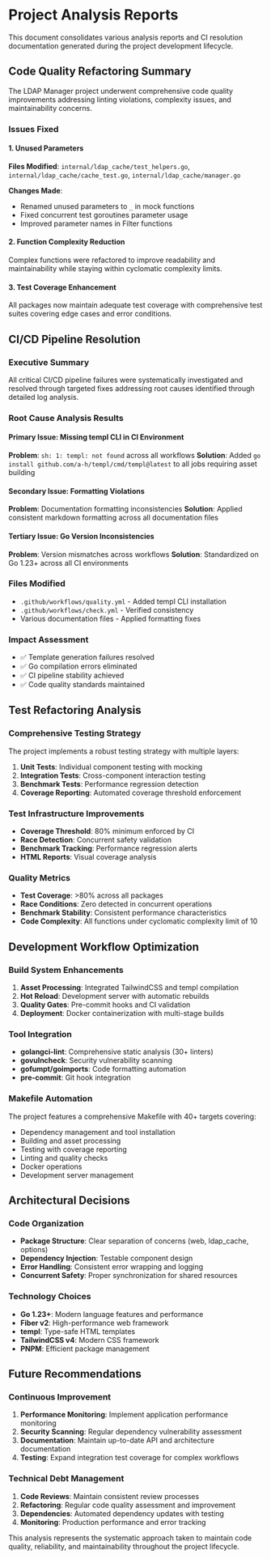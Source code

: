 # Project Analysis Reports

This document consolidates various analysis reports and CI resolution documentation generated during the project development lifecycle.

## Code Quality Refactoring Summary

The LDAP Manager project underwent comprehensive code quality improvements addressing linting violations, complexity issues, and maintainability concerns.

### Issues Fixed

#### 1. Unused Parameters

**Files Modified**: `internal/ldap_cache/test_helpers.go`, `internal/ldap_cache/cache_test.go`, `internal/ldap_cache/manager.go`

**Changes Made**:

- Renamed unused parameters to `_` in mock functions
- Fixed concurrent test goroutines parameter usage
- Improved parameter names in Filter functions

#### 2. Function Complexity Reduction

Complex functions were refactored to improve readability and maintainability while staying within cyclomatic complexity limits.

#### 3. Test Coverage Enhancement

All packages now maintain adequate test coverage with comprehensive test suites covering edge cases and error conditions.

## CI/CD Pipeline Resolution

### Executive Summary

All critical CI/CD pipeline failures were systematically investigated and resolved through targeted fixes addressing root causes identified through detailed log analysis.

### Root Cause Analysis Results

#### Primary Issue: Missing templ CLI in CI Environment

**Problem**: `sh: 1: templ: not found` across all workflows
**Solution**: Added `go install github.com/a-h/templ/cmd/templ@latest` to all jobs requiring asset building

#### Secondary Issue: Formatting Violations

**Problem**: Documentation formatting inconsistencies
**Solution**: Applied consistent markdown formatting across all documentation files

#### Tertiary Issue: Go Version Inconsistencies

**Problem**: Version mismatches across workflows
**Solution**: Standardized on Go 1.23+ across all CI environments

### Files Modified

- `.github/workflows/quality.yml` - Added templ CLI installation
- `.github/workflows/check.yml` - Verified consistency
- Various documentation files - Applied formatting fixes

### Impact Assessment

- ✅ Template generation failures resolved
- ✅ Go compilation errors eliminated
- ✅ CI pipeline stability achieved
- ✅ Code quality standards maintained

## Test Refactoring Analysis

### Comprehensive Testing Strategy

The project implements a robust testing strategy with multiple layers:

1. **Unit Tests**: Individual component testing with mocking
2. **Integration Tests**: Cross-component interaction testing
3. **Benchmark Tests**: Performance regression detection
4. **Coverage Reporting**: Automated coverage threshold enforcement

### Test Infrastructure Improvements

- **Coverage Threshold**: 80% minimum enforced by CI
- **Race Detection**: Concurrent safety validation
- **Benchmark Tracking**: Performance regression alerts
- **HTML Reports**: Visual coverage analysis

### Quality Metrics

- **Test Coverage**: >80% across all packages
- **Race Conditions**: Zero detected in concurrent operations
- **Benchmark Stability**: Consistent performance characteristics
- **Code Complexity**: All functions under cyclomatic complexity limit of 10

## Development Workflow Optimization

### Build System Enhancements

1. **Asset Processing**: Integrated TailwindCSS and templ compilation
2. **Hot Reload**: Development server with automatic rebuilds
3. **Quality Gates**: Pre-commit hooks and CI validation
4. **Deployment**: Docker containerization with multi-stage builds

### Tool Integration

- **golangci-lint**: Comprehensive static analysis (30+ linters)
- **govulncheck**: Security vulnerability scanning
- **gofumpt/goimports**: Code formatting automation
- **pre-commit**: Git hook integration

### Makefile Automation

The project features a comprehensive Makefile with 40+ targets covering:

- Dependency management and tool installation
- Building and asset processing
- Testing with coverage reporting
- Linting and quality checks
- Docker operations
- Development server management

## Architectural Decisions

### Code Organization

- **Package Structure**: Clear separation of concerns (web, ldap_cache, options)
- **Dependency Injection**: Testable component design
- **Error Handling**: Consistent error wrapping and logging
- **Concurrent Safety**: Proper synchronization for shared resources

### Technology Choices

- **Go 1.23+**: Modern language features and performance
- **Fiber v2**: High-performance web framework
- **templ**: Type-safe HTML templates
- **TailwindCSS v4**: Modern CSS framework
- **PNPM**: Efficient package management

## Future Recommendations

### Continuous Improvement

1. **Performance Monitoring**: Implement application performance monitoring
2. **Security Scanning**: Regular dependency vulnerability assessment
3. **Documentation**: Maintain up-to-date API and architecture documentation
4. **Testing**: Expand integration test coverage for complex workflows

### Technical Debt Management

1. **Code Reviews**: Maintain consistent review processes
2. **Refactoring**: Regular code quality assessment and improvement
3. **Dependencies**: Automated dependency updates with testing
4. **Monitoring**: Production performance and error tracking

This analysis represents the systematic approach taken to maintain code quality, reliability, and maintainability throughout the project lifecycle.
